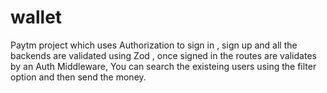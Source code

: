 # wallet
Paytm project which uses Authorization to sign in , sign up and all the backends are validated using Zod , once signed in the routes are validates by an Auth Middleware, You can search the existeing users using the filter option and then send the money.

